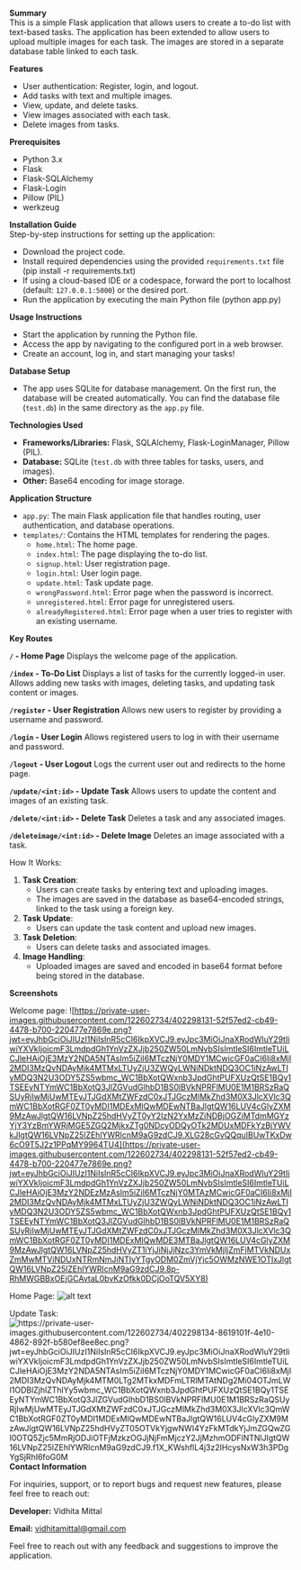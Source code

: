 **Summary**  
This is a simple Flask application that allows users to create a to-do list with text-based tasks. The application has been extended to allow users to upload multiple images for each task. The images are stored in a separate database table linked to each task.

**Features**
- User authentication: Register, login, and logout.
- Add tasks with text and multiple images.
- View, update, and delete tasks.
- View images associated with each task.
- Delete images from tasks.

**Prerequisites**
- Python 3.x
- Flask
- Flask-SQLAlchemy
- Flask-Login
- Pillow (PIL)
- werkzeug

**Installation Guide**  
Step-by-step instructions for setting up the application:  
- Download the project code.  
- Install required dependencies using the provided `requirements.txt` file (pip install -r requirements.txt)
- If using a cloud-based IDE or a codespace, forward the port to localhost (default: `127.0.0.1:5000`) or the desired port.  
- Run the application by executing the main Python file (python app.py)

**Usage Instructions**  
- Start the application by running the Python file.  
- Access the app by navigating to the configured port in a web browser.  
- Create an account, log in, and start managing your tasks!  

**Database Setup**
- The app uses SQLite for database management. On the first run, the database will be created automatically. You can find the database file (`test.db`) in the same directory as the `app.py` file.

**Technologies Used**  
- **Frameworks/Libraries:** Flask, SQLAlchemy, Flask-LoginManager, Pillow (PIL).  
- **Database:** SQLite (`test.db` with three tables for tasks, users, and images).  
- **Other:** Base64 encoding for image storage.  

**Application Structure**
- `app.py`: The main Flask application file that handles routing, user authentication, and database operations.
- `templates/`: Contains the HTML templates for rendering the pages.
  - `home.html`: The home page.
  - `index.html`: The page displaying the to-do list.
  - `signup.html`: User registration page.
  - `login.html`: User login page.
  - `update.html`: Task update page.
  - `wrongPassword.html`: Error page when the password is incorrect.
  - `unregistered.html`: Error page for unregistered users.
  - `alreadyRegistered.html`: Error page when a user tries to register with an existing username.

**Key Routes**

**`/` - Home Page**
Displays the welcome page of the application.

**`/index` - To-Do List**
Displays a list of tasks for the currently logged-in user. Allows adding new tasks with images, deleting tasks, and updating task content or images.

**`/register` - User Registration**
Allows new users to register by providing a username and password.

**`/login` - User Login**
Allows registered users to log in with their username and password.

**`/logout` - User Logout**
Logs the current user out and redirects to the home page.

**`/update/<int:id>` - Update Task**
Allows users to update the content and images of an existing task.

**`/delete/<int:id>` - Delete Task**
Deletes a task and any associated images.

**`/deleteimage/<int:id>` - Delete Image**
Deletes an image associated with a task.


How It Works:
1. **Task Creation**: 
   - Users can create tasks by entering text and uploading images.
   - The images are saved in the database as base64-encoded strings, linked to the task using a foreign key.
2. **Task Update**: 
   - Users can update the task content and upload new images.
3. **Task Deletion**:
   - Users can delete tasks and associated images.
4. **Image Handling**:
   - Uploaded images are saved and encoded in base64 format before being stored in the database.

**Screenshots**

Welcome page:
![https://private-user-images.githubusercontent.com/122602734/402298131-52f57ed2-cb49-4478-b700-220477e7869e.png?jwt=eyJhbGciOiJIUzI1NiIsInR5cCI6IkpXVCJ9.eyJpc3MiOiJnaXRodWIuY29tIiwiYXVkIjoicmF3LmdpdGh1YnVzZXJjb250ZW50LmNvbSIsImtleSI6ImtleTUiLCJleHAiOjE3MzY2NDA5NTAsIm5iZiI6MTczNjY0MDY1MCwicGF0aCI6Ii8xMjI2MDI3MzQvNDAyMjk4MTMxLTUyZjU3ZWQyLWNiNDktNDQ3OC1iNzAwLTIyMDQ3N2U3ODY5ZS5wbmc_WC1BbXotQWxnb3JpdGhtPUFXUzQtSE1BQy1TSEEyNTYmWC1BbXotQ3JlZGVudGlhbD1BS0lBVkNPRFlMU0E1M1BRSzRaQSUyRjIwMjUwMTEyJTJGdXMtZWFzdC0xJTJGczMlMkZhd3M0X3JlcXVlc3QmWC1BbXotRGF0ZT0yMDI1MDExMlQwMDEwNTBaJlgtQW16LUV4cGlyZXM9MzAwJlgtQW16LVNpZ25hdHVyZT0yY2IzN2YxMzZiNDBjOGZiMTdmMGYzYjY3YzBmYWRjMGE5ZGQ2MjkxZTg0NDcyODQyOTk2MDUxMDFkYzBjYWVkJlgtQW16LVNpZ25lZEhlYWRlcnM9aG9zdCJ9.XLG28cGvQQquIBUwTKxDw6cO9T5J2z1PPqMY9964TU4](https://private-user-images.githubusercontent.com/122602734/402298131-52f57ed2-cb49-4478-b700-220477e7869e.png?jwt=eyJhbGciOiJIUzI1NiIsInR5cCI6IkpXVCJ9.eyJpc3MiOiJnaXRodWIuY29tIiwiYXVkIjoicmF3LmdpdGh1YnVzZXJjb250ZW50LmNvbSIsImtleSI6ImtleTUiLCJleHAiOjE3MzY2NDEzMzAsIm5iZiI6MTczNjY0MTAzMCwicGF0aCI6Ii8xMjI2MDI3MzQvNDAyMjk4MTMxLTUyZjU3ZWQyLWNiNDktNDQ3OC1iNzAwLTIyMDQ3N2U3ODY5ZS5wbmc_WC1BbXotQWxnb3JpdGhtPUFXUzQtSE1BQy1TSEEyNTYmWC1BbXotQ3JlZGVudGlhbD1BS0lBVkNPRFlMU0E1M1BRSzRaQSUyRjIwMjUwMTEyJTJGdXMtZWFzdC0xJTJGczMlMkZhd3M0X3JlcXVlc3QmWC1BbXotRGF0ZT0yMDI1MDExMlQwMDE3MTBaJlgtQW16LUV4cGlyZXM9MzAwJlgtQW16LVNpZ25hdHVyZT1iYjJiNjJjNzc3YmVkMjljZmFjMTVkNDUxZmMwMTViNDUxNTRmNmJiNTIyYTgyODM0ZmVjYjc5OWMzNWE1OTIxJlgtQW16LVNpZ25lZEhlYWRlcnM9aG9zdCJ9.8p-RhMWGBBxOEjGCAvtaL0bvKzOfkk0DCjOoTQV5XY8)

Home Page:
![alt text](https://private-user-images.githubusercontent.com/122602734/402298133-ea16c8a8-539e-4bb9-85d8-5fc4cfe922a4.png?jwt=eyJhbGciOiJIUzI1NiIsInR5cCI6IkpXVCJ9.eyJpc3MiOiJnaXRodWIuY29tIiwiYXVkIjoicmF3LmdpdGh1YnVzZXJjb250ZW50LmNvbSIsImtleSI6ImtleTUiLCJleHAiOjE3MzY2NDEzMzAsIm5iZiI6MTczNjY0MTAzMCwicGF0aCI6Ii8xMjI2MDI3MzQvNDAyMjk4MTMzLWVhMTZjOGE4LTUzOWUtNGJiOS04NWQ4LTVmYzRjZmU5MjJhNC5wbmc_WC1BbXotQWxnb3JpdGhtPUFXUzQtSE1BQy1TSEEyNTYmWC1BbXotQ3JlZGVudGlhbD1BS0lBVkNPRFlMU0E1M1BRSzRaQSUyRjIwMjUwMTEyJTJGdXMtZWFzdC0xJTJGczMlMkZhd3M0X3JlcXVlc3QmWC1BbXotRGF0ZT0yMDI1MDExMlQwMDE3MTBaJlgtQW16LUV4cGlyZXM9MzAwJlgtQW16LVNpZ25hdHVyZT02MzBmNGEyMjQ5ZDIyMWFlODk0ZThmMTNjZThhYTNlZDExNGM3ODA2MDM5YzUyYjA4NzNiZGY0NjJjYjRkZjg4JlgtQW16LVNpZ25lZEhlYWRlcnM9aG9zdCJ9.T2GqK8AiMTTXYd6udwrtZaCG0D3Ln_VLGndUMcwGhXs)

Update Task:
![https://private-user-images.githubusercontent.com/122602734/402298134-8619101f-4e10-4862-892f-b580ef8ee8ec.png?jwt=eyJhbGciOiJIUzI1NiIsInR5cCI6IkpXVCJ9.eyJpc3MiOiJnaXRodWIuY29tIiwiYXVkIjoicmF3LmdpdGh1YnVzZXJjb250ZW50LmNvbSIsImtleSI6ImtleTUiLCJleHAiOjE3MzY2NDA5NTAsIm5iZiI6MTczNjY0MDY1MCwicGF0aCI6Ii8xMjI2MDI3MzQvNDAyMjk4MTM0LTg2MTkxMDFmLTRlMTAtNDg2Mi04OTJmLWI1ODBlZjhlZThlYy5wbmc_WC1BbXotQWxnb3JpdGhtPUFXUzQtSE1BQy1TSEEyNTYmWC1BbXotQ3JlZGVudGlhbD1BS0lBVkNPRFlMU0E1M1BRSzRaQSUyRjIwMjUwMTEyJTJGdXMtZWFzdC0xJTJGczMlMkZhd3M0X3JlcXVlc3QmWC1BbXotRGF0ZT0yMDI1MDExMlQwMDEwNTBaJlgtQW16LUV4cGlyZXM9MzAwJlgtQW16LVNpZ25hdHVyZT05OTVkYjgwNWI4YzFkMTdkYjJmZGQwZGI0OTQ5Zjc5MmRjODJiOTFjMzkzOGJjNjFmMjczY2JjMzhmODFlNTNlJlgtQW16LVNpZ25lZEhlYWRlcnM9aG9zdCJ9.f1X_KWshflL4j3z2IHcysNxW3h3PDgYgSjRhI6foG0M
](https://private-user-images.githubusercontent.com/122602734/402298229-1f22fb89-2275-4d0d-8f30-48c197371791.png?jwt=eyJhbGciOiJIUzI1NiIsInR5cCI6IkpXVCJ9.eyJpc3MiOiJnaXRodWIuY29tIiwiYXVkIjoicmF3LmdpdGh1YnVzZXJjb250ZW50LmNvbSIsImtleSI6ImtleTUiLCJleHAiOjE3MzY2NDEwOTUsIm5iZiI6MTczNjY0MDc5NSwicGF0aCI6Ii8xMjI2MDI3MzQvNDAyMjk4MjI5LTFmMjJmYjg5LTIyNzUtNGQwZC04ZjMwLTQ4YzE5NzM3MTc5MS5wbmc_WC1BbXotQWxnb3JpdGhtPUFXUzQtSE1BQy1TSEEyNTYmWC1BbXotQ3JlZGVudGlhbD1BS0lBVkNPRFlMU0E1M1BRSzRaQSUyRjIwMjUwMTEyJTJGdXMtZWFzdC0xJTJGczMlMkZhd3M0X3JlcXVlc3QmWC1BbXotRGF0ZT0yMDI1MDExMlQwMDEzMTVaJlgtQW16LUV4cGlyZXM9MzAwJlgtQW16LVNpZ25hdHVyZT0xNWIxNjdlZDNhMWI3YWI4YWM2ODRmMWQ2YjY1YTYxYzZiMzYwMDZkOWM3MjMxOTQ5ZjNmMzM2NTNiZjQ3OWU3JlgtQW16LVNpZ25lZEhlYWRlcnM9aG9zdCJ9.3Ixakwfz714nO9JcLVArc74D1Dl2moP12UhWN7Mtc7A)
**Contact Information**

For inquiries, support, or to report bugs and request new features, please feel free to reach out:  

**Developer:** Vidhita Mittal

**Email:** vidhitamittal@gmail.com  

Feel free to reach out with any feedback and suggestions to improve the application.